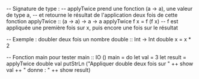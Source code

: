 -- Signature de type :
-- applyTwice prend une fonction (a -> a), une valeur de type a,
-- et retourne le résultat de l'application deux fois de cette fonction
applyTwice :: (a -> a) -> a -> a
applyTwice f x = f (f x)
-- f est appliquée une première fois sur x, puis encore une fois sur le résultat

-- Exemple : doubler deux fois un nombre
double :: Int -> Int
double x = x * 2

-- Fonction main pour tester
main :: IO ()
main = do
    let val = 3
    let result = applyTwice double val
    putStrLn ("Appliquer double deux fois sur " ++ show val ++ " donne : " ++ show result)
